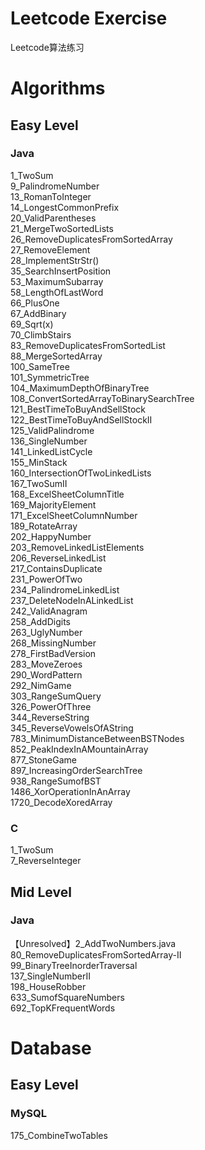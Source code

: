# Leetcode Exercise  
Leetcode算法练习  
  
# Algorithms  
## Easy Level  
### Java  
1_TwoSum  
9_PalindromeNumber  
13_RomanToInteger  
14_LongestCommonPrefix  
20_ValidParentheses  
21_MergeTwoSortedLists  
26_RemoveDuplicatesFromSortedArray  
27_RemoveElement  
28_ImplementStrStr()  
35_SearchInsertPosition  
53_MaximumSubarray    
58_LengthOfLastWord  
66_PlusOne  
67_AddBinary  
69_Sqrt(x)  
70_ClimbStairs  
83_RemoveDuplicatesFromSortedList  
88_MergeSortedArray  
100_SameTree  
101_SymmetricTree  
104_MaximumDepthOfBinaryTree  
108_ConvertSortedArrayToBinarySearchTree  
121_BestTimeToBuyAndSellStock  
122_BestTimeToBuyAndSellStockII  
125_ValidPalindrome  
136_SingleNumber  
141_LinkedListCycle  
155_MinStack  
160_IntersectionOfTwoLinkedLists  
167_TwoSumII  
168_ExcelSheetColumnTitle  
169_MajorityElement  
171_ExcelSheetColumnNumber  
189_RotateArray  
202_HappyNumber  
203_RemoveLinkedListElements  
206_ReverseLinkedList  
217_ContainsDuplicate  
231_PowerOfTwo  
234_PalindromeLinkedList  
237_DeleteNodeInALinkedList  
242_ValidAnagram  
258_AddDigits  
263_UglyNumber  
268_MissingNumber  
278_FirstBadVersion  
283_MoveZeroes  
290_WordPattern  
292_NimGame  
303_RangeSumQuery  
326_PowerOfThree  
344_ReverseString  
345_ReverseVowelsOfAString  
783_MinimumDistanceBetweenBSTNodes  
852_PeakIndexInAMountainArray  
877_StoneGame  
897_IncreasingOrderSearchTree  
938_RangeSumofBST  
1486_XorOperationInAnArray  
1720_DecodeXoredArray  
  
  
### C    
1_TwoSum  
7_ReverseInteger  
  
## Mid Level  
### Java  
【Unresolved】2_AddTwoNumbers.java  
80_RemoveDuplicatesFromSortedArray-II  
99_BinaryTreeInorderTraversal  
137_SingleNumberII  
198_HouseRobber  
633_SumofSquareNumbers  
692_TopKFrequentWords  

# Database  
## Easy Level  
### MySQL  
175_CombineTwoTables  

